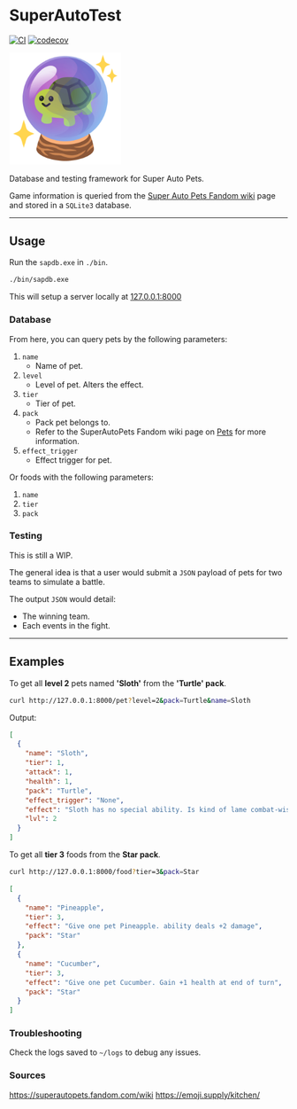 # SuperAutoTest
[![CI](https://github.com/koisland/SuperAutoTest/actions/workflows/ci.yaml/badge.svg)](https://github.com/koisland/SuperAutoTest/actions/workflows/ci.yaml)
[![codecov](https://codecov.io/gh/koisland/SuperAutoTest/branch/test_framework/graph/badge.svg?token=0HTPI2EF7T)](https://codecov.io/gh/koisland/SuperAutoTest)

<img src="docs/images/turtle_crystal_ball.png" width="40%" />

Database and testing framework for Super Auto Pets.

Game information is queried from the [Super Auto Pets Fandom wiki](https://superautopets.fandom.com/wiki) page and stored in a `SQLite3` database.

---

## Usage
Run the `sapdb.exe` in `./bin`.
```bash
./bin/sapdb.exe
```

This will setup a server locally at [127.0.0.1:8000](http://127.0.0.1:8000)

### Database
From here, you can query pets by the following parameters:
1. `name`
    * Name of pet.
2. `level`
    * Level of pet. Alters the effect.
3. `tier`
    * Tier of pet.
4. `pack`
    * Pack pet belongs to.
    * Refer to the SuperAutoPets Fandom wiki page on [Pets](https://superautopets.fandom.com/wiki/Pets) for more information.
5. `effect_trigger`
    * Effect trigger for pet.

Or foods with the following parameters:
1. `name`
2. `tier`
3. `pack`

### Testing
This is still a WIP.

The general idea is that a user would submit a `JSON` payload of pets for two teams to simulate a battle.

The output `JSON` would detail:
* The winning team.
* Each events in the fight.

---

## Examples

To get all **level 2** pets named **'Sloth'** from the **'Turtle' pack**.
```bash
curl http://127.0.0.1:8000/pet?level=2&pack=Turtle&name=Sloth
```

Output:
```json
[
  {
    "name": "Sloth",
    "tier": 1,
    "attack": 1,
    "health": 1,
    "pack": "Turtle",
    "effect_trigger": "None",
    "effect": "Sloth has no special ability. Is kind of lame combat-wise. But he truly believes in you!",
    "lvl": 2
  }
]
```

To get all **tier 3** foods from the **Star pack**.
```bash
curl http://127.0.0.1:8000/food?tier=3&pack=Star
```

```json
[
  {
    "name": "Pineapple",
    "tier": 3,
    "effect": "Give one pet Pineapple. ability deals +2 damage",
    "pack": "Star"
  },
  {
    "name": "Cucumber",
    "tier": 3,
    "effect": "Give one pet Cucumber. Gain +1 health at end of turn",
    "pack": "Star"
  }
]
```

### Troubleshooting
Check the logs saved to `~/logs` to debug any issues.


### Sources
https://superautopets.fandom.com/wiki
https://emoji.supply/kitchen/
